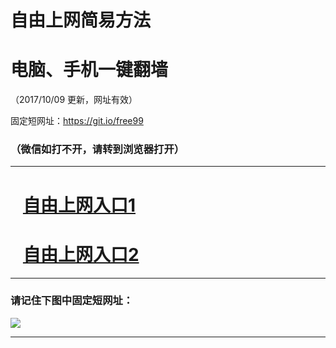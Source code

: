 ﻿# 自由上网简易方法

# 电脑、手机一键翻墙

（2017/10/09 更新，网址有效）

固定短网址：https://git.io/free99

### （微信如打不开，请转到浏览器打开）


***





# &nbsp;&nbsp; <a href="http://ft3063713173.fwq-tz-1001.info/fwqtz01.html?t=100900124850 " target="_blank">自由上网入口1</a>
# &nbsp;&nbsp; <a href="http://ft46835766.fwq-tz-1002.info/fwqtz02.html?t=100900114897 " target="_blank">自由上网入口2</a>
***

### 请记住下图中固定短网址：

<img src="https://s3-us-west-2.amazonaws.com/fwq-1001/yjfq-20170905okok.png" /> 


***

